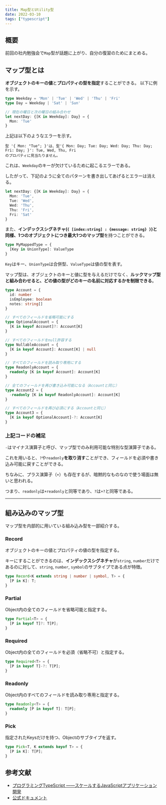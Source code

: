 ```yaml
---
title: Map型とUtility型
date: 2022-03-10
tags: ["typescript"]
---
```


## 概要
前回の社内勉強会で`Map`型が話題に上がり、自分の復習のためにまとめる。

## マップ型とは
**オブジェクトのキーの値**と**プロパティの型を指定**することができる。 以下に例を示す。

```typescript
type Weekday = 'Mon' | 'Tue' | 'Wed' | 'Thu' | 'Fri'
type Day = Weekday | 'Sat' | 'Sun'

// 現在の曜日と次の曜日の組み合わせ
let nextDay: {[K in Weekday]: Day} = {
  Mon: 'Tue'  
}
```

上記は以下のようなエラーを示す。

```
型 '{ Mon: "Tue"; }'は、型'{ Mon: Day; Tue: Day; Wed: Day; Thu: Day; Fri: Day; }': Tue, Wed, Thu, Fri
のプロパティに見当たりません。
```

これは、`Weekday`のキーが欠けているために起こるエラーである。

したがって、下記のように全てのパターンを書き出してあげるとエラーは消える。

```typescript
let nextDay: {[K in Weekday]: Day} = {
  Mon: 'Tue',
  Tue: 'Wed',
  Wed: 'Thu',
  Thu: 'Fri',
  Fri: 'Sat'
}
```

また、**インデックスシグネチャ(`{ [index:string] : {message: string} }`)**と同様、**1つのオブジェクト**につき**最大1つのマップ型**を持つことができる。

```typescript
type MyMappedType = {
  [Key in UnionType]: ValueType
}
```

`Key`はキー、`UnionType`は合併型、`ValueType`は値の型を表す。

マップ型は、オブジェクトのキーと値に型を与えるだけでなく、**ルックマップ型と組み合わせると、どの値の型がどのキーの名前に対応するかを制限できる**。

```typescript
type Account = {
  id: number
  isEmployee: boolean
  notes: string[]
}

// すべてのフィールドを省略可能にする
type OptionalAccount = {
  [K in keyof Account]?: Account[K]
}

// すべてのフィールドをnull許容する
type NullableAccount = {
  [K in keyof Account]: Account[K] | null
}

// すべてのフィールドを読み取り専用にする
type ReadonlyAccount = {
  readonly [K in keyof Account]: Account[K]
}

// 全てのフィールドを再び書き込み可能になる（Accountと同じ）
type Account2 = {
  -readonly [K in keyof ReadonlyAccount]: Account[K]
}

// すべてのフィールドを再び必須にする（Accountと同じ）
type Account3 = {
  [K in keyof OptionalAccount]-?: Account[K]
}
```

### 上記コードの補足
`-`はマイナス演算子と呼び、マップ型でのみ利用可能な特別な型演算子である。

これを用いると、`?`や`readonly`**を取り消す**ことができ、フィールドを必須や書き込み可能に戻すことができる。

ちなみに、プラス演算子（`+`）も存在するが、暗黙的なものなので使う場面は無いと思われる。

つまり、`readonly`は`+readonly`と同等であり、`?`は`+?`と同等である。


---
## 組み込みのマップ型
マップ型を内部的に用いている組み込み型を一部紹介する。

### Record

オブジェクトのキーの値とプロパティの値の型を指定する。

キーにすることができるのは、**インデックスシグネチャ**が`string`, `number`だけであるのに対して、`string`, `number`, `symbol`のサブタイプである点が特徴。 

```typescript
type Record<K extends string | number | symbol, T> = { 
  [P in K]: T; 
}
```


### Partial

Object内の全てのフィールドを省略可能と指定する。

```typescript
type Partial<T> = { 
  [P in keyof T]?: T[P]; 
}
```

### Required

Object内の全てのフィールドを必須（省略不可）と指定する。

```typescript
type Required<T> = { 
  [P in keyof T]-?: T[P]; 
}
```

### Readonly

Object内のすべてのフィールドを読み取り専用と指定する。

```typescript
type Readonly<T> = { 
  readonly [P in keyof T]: T[P]; 
}
```

### Pick

指定されたKeysだけを持つ、Objectのサブタイプを返す。

```typescript
type Pick<T, K extends keyof T> = { 
  [P in K]: T[P]; 
}
```

## 参考文献
- [プログラミングTypeScript ――スケールするJavaScriptアプリケーション開発](https://www.oreilly.co.jp/books/9784873119045/)
- [公式ドキュメント](https://www.typescriptlang.org/docs/handbook/2/mapped-types.html)
